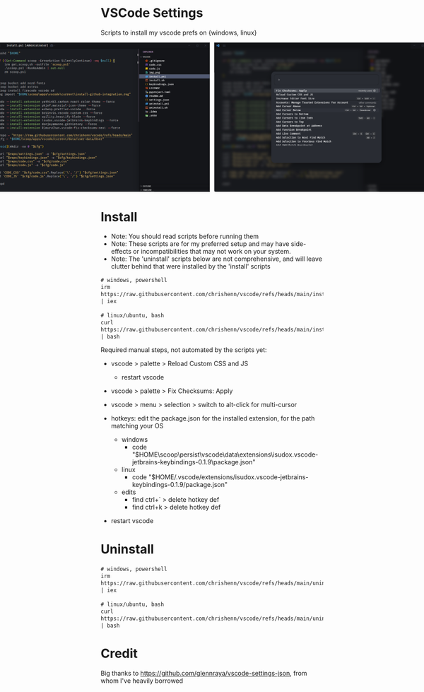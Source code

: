 # VSCode Settings

Scripts to install my vscode prefs on {windows, linux}

<p align="center">
  <div style="display: flex; justify-content: center; gap: 10px;">
    <img src="https://raw.githubusercontent.com/chrishenn/vscode/refs/heads/main/img.png" alt="window" width="500">
    <img src="https://raw.githubusercontent.com/chrishenn/vscode/refs/heads/main/img1.png" alt="blur" width="500">
  </div>
</p>


# Install

- Note: You should read scripts before running them
- Note: These scripts are for my preferred setup and may have side-effects or incompatibilities that may not work on 
your system.
- Note: The 'uninstall' scripts below are not comprehensive, and will leave clutter behind that were installed by the 
'install' scripts


```
# windows, powershell
irm https://raw.githubusercontent.com/chrishenn/vscode/refs/heads/main/install.ps1 | iex

# linux/ubuntu, bash
curl https://raw.githubusercontent.com/chrishenn/vscode/refs/heads/main/install.sh | bash
```

Required manual steps, not automated by the scripts yet:

- vscode > palette > Reload Custom CSS and JS
  - restart vscode
- vscode > palette > Fix Checksums: Apply
- vscode > menu > selection > switch to alt-click for multi-cursor

- hotkeys: edit the package.json for the installed extension, for the path matching your OS
  - windows  
    - code "$HOME\scoop\persist\vscode\data\extensions\isudox.vscode-jetbrains-keybindings-0.1.9\package.json"
  - linux  
    - code "$HOME/.vscode/extensions/isudox.vscode-jetbrains-keybindings-0.1.9/package.json"  
  - edits
    - find ctrl+` > delete hotkey def
    - find ctrl+k > delete hotkey def
- restart vscode



# Uninstall


```
# windows, powershell
irm https://raw.githubusercontent.com/chrishenn/vscode/refs/heads/main/uninstall.ps1 | iex

# linux/ubuntu, bash
curl https://raw.githubusercontent.com/chrishenn/vscode/refs/heads/main/uninstall.sh | bash
```


# Credit

Big thanks to https://github.com/glennraya/vscode-settings-json, from whom I've heavily borrowed
